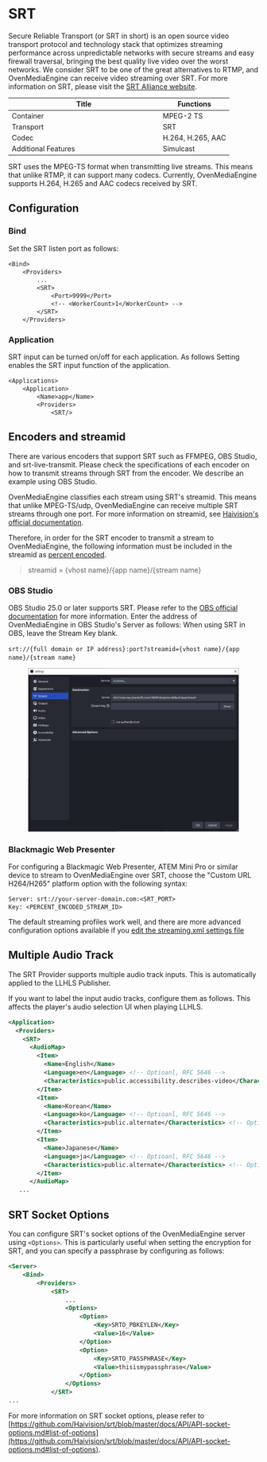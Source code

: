 # SRT

Secure Reliable Transport (or SRT in short) is an open source video transport protocol and technology stack that optimizes streaming performance across unpredictable networks with secure streams and easy firewall traversal, bringing the best quality live video over the worst networks. We consider SRT to be one of the great alternatives to RTMP, and OvenMediaEngine can receive video streaming over SRT. For more information on SRT, please visit the [SRT Alliance website](https://www.srtalliance.org).

<table><thead><tr><th width="290">Title</th><th>Functions</th></tr></thead><tbody><tr><td>Container</td><td>MPEG-2 TS</td></tr><tr><td>Transport</td><td>SRT</td></tr><tr><td>Codec</td><td>H.264, H.265, AAC</td></tr><tr><td>Additional Features</td><td>Simulcast</td></tr></tbody></table>

SRT uses the MPEG-TS format when transmitting live streams. This means that unlike RTMP, it can support many codecs. Currently, OvenMediaEngine supports H.264, H.265 and AAC codecs received by SRT.

## Configuration

### Bind

Set the SRT listen port as follows:

```markup
<Bind>
    <Providers>
        ...
        <SRT>
            <Port>9999</Port>
            <!-- <WorkerCount>1</WorkerCount> -->
        </SRT>
    </Providers>
```

### Application

SRT input can be turned on/off for each application. As follows Setting enables the SRT input function of the application.

```markup
<Applications>
    <Application>
        <Name>app</Name>
        <Providers>
            <SRT/>
```

## Encoders and streamid

There are various encoders that support SRT such as FFMPEG, OBS Studio, and srt-live-transmit. Please check the specifications of each encoder on how to transmit streams through SRT from the encoder. We describe an example using OBS Studio.

OvenMediaEngine classifies each stream using SRT's streamid. This means that unlike MPEG-TS/udp, OvenMediaEngine can receive multiple SRT streams through one port. For more information on streamid, see [Haivision's official documentation](https://github.com/Haivision/srt/blob/master/docs/features/access-control.md).

Therefore, in order for the SRT encoder to transmit a stream to OvenMediaEngine, the following information must be included in the streamid as [percent encoded](https://tools.ietf.org/html/rfc3986#section-2.1).

> streamid = {vhost name}/{app name}/{stream name}

### OBS Studio

OBS Studio 25.0 or later supports SRT. Please refer to the [OBS official documentation](https://obsproject.com/wiki/Streaming-With-SRT-Protocol) for more information. Enter the address of OvenMediaEngine in OBS Studio's Server as follows: When using SRT in OBS, leave the Stream Key blank.

`srt://{full domain or IP address}:port?streamid={vhost name}/{app name}/{stream name}`

<figure><img src="../.gitbook/assets/image (61).png" alt=""><figcaption></figcaption></figure>

### Blackmagic Web Presenter

For configuring a Blackmagic Web Presenter, ATEM Mini Pro or similar device to stream to OvenMediaEngine over SRT, choose the "Custom URL H264/H265" platform option with the following syntax:

```
Server: srt://your-server-domain.com:<SRT_PORT>
Key: <PERCENT_ENCODED_STREAM_ID>
```

The default streaming profiles work well, and there are more advanced configuration options available if you [edit the streaming.xml settings file](https://airensoft.gitbook.io/ovenmediaengine/v/0.16.4/live-source/srt-beta#blackmagic-web-presenter)

## Multiple Audio Track

The SRT Provider supports multiple audio track inputs. This is automatically applied to the LLHLS Publisher.

If you want to label the input audio tracks, configure them as follows. This affects the player's audio selection UI when playing LLHLS.

```xml
<Application>
  <Providers>
    <SRT>
      <AudioMap>
        <Item>
          <Name>English</Name> 
          <Language>en</Language> <!-- Optioanl, RFC 5646 -->
          <Characteristics>public.accessibility.describes-video</Characteristics> <!-- Optional -->
        </Item>
        <Item>
          <Name>Korean</Name>
          <Language>ko</Language> <!-- Optioanl, RFC 5646 -->
          <Characteristics>public.alternate</Characteristics> <!-- Optional -->
        </Item>
        <Item>
          <Name>Japanese</Name>
          <Language>ja</Language> <!-- Optioanl, RFC 5646 -->
          <Characteristics>public.alternate</Characteristics> <!-- Optional -->
        </Item>
      </AudioMap>
   ...
```

## SRT Socket Options

You can configure SRT's socket options of the OvenMediaEngine server using `<Options>`. This is particularly useful when setting the encryption for SRT, and you can specify a passphrase by configuring as follows:

```xml
<Server>
    <Bind>
        <Providers>
            <SRT>
                ...
                <Options>
                    <Option>
                        <Key>SRTO_PBKEYLEN</Key>
                        <Value>16</Value>
                    </Option>
                    <Option>
                        <Key>SRTO_PASSPHRASE</Key>
                        <Value>thisismypassphrase</Value>
                    </Option>
                </Options>
            </SRT>
...
```

For more information on SRT socket options, please refer to [https://github.com/Haivision/srt/blob/master/docs/API/API-socket-options.md#list-of-options](https://github.com/Haivision/srt/blob/master/docs/API/API-socket-options.md#list-of-options).
